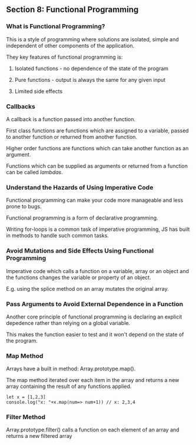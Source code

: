 ## Section 8: Functional Programming

### What is Functional Programming?

This is a style of programming where solutions are isolated, simple and independent of other components of the application.

They key features of functional programming is:

1) Isolated functions - no dependence of the state of the program

2) Pure functions - output is always the same for any given input

3) Limited side effects

### Callbacks

A callback is a function passed into another function.

First class functions are functions which are assigned to a variable, passed to another function or returned from another function.

Higher order functions are functions which can take another function as an argument.

Functions which can be supplied as arguments or returned from a function can be called *lambdas*.

### Understand the Hazards of Using Imperative Code

Functional programming can make your code more manageable and less prone to bugs.

Functional programming is a form of declarative programming.

Writing for-loops is a common task of imperative programming, JS has built in methods to handle such common tasks.

### Avoid Mutations and Side Effects Using Functional Programming

Imperative code which calls a function on a variable, array or an object and the functions changes the variable or property of an object.

E.g. using the splice method on an array mutates the original array.

### Pass Arguments to Avoid External Dependence in a Function

Another core principle of functional programming is declaring an explicit depedence rather than relying on a global variable.

This makes the function easier to test and it won't depend on the state of the program.

### Map Method

Arrays have a built in method: Array.prototype.map().

The map method iterated over each item in the array and returns a new array containing the result of any functions applied.

    let x = [1,2,3]
    console.log("x: "+x.map(num=> num+1)) // x: 2,3,4


### Filter Method

Array.prototype.filter() calls a function on each element of an array and returns a new filtered array